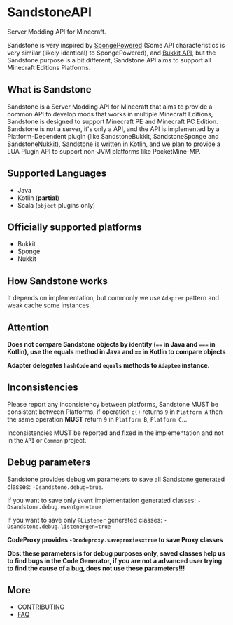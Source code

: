 # SandstoneAPI
Server Modding API for Minecraft.

Sandstone is very inspired by [SpongePowered](https://www.spongepowered.org/) (Some API characteristics is very similar (likely identical) to SpongePowered),
and [Bukkit API](https://bukkit.org/), but the Sandstone purpose is a bit different, Sandstone API aims to support all Minecraft Editions Platforms.

## What is Sandstone

Sandstone is a Server Modding API for Minecraft that aims to provide a common API to develop mods that works in multiple Minecraft Editions, Sandstone is designed to support Minecraft PE and Minecraft PC Edition.
Sandstone is not a server, it's only a API, and the API is implemented by a Platform-Dependent plugin (like SandstoneBukkit, SandstoneSponge and SandstoneNukkit), Sandstone is written in Kotlin, and we plan to provide a LUA Plugin API to support non-JVM platforms like PocketMine-MP.

## Supported Languages

- Java
- Kotlin (**partial**)
- Scala (`object` plugins only)

## Officially supported platforms

- Bukkit
- Sponge
- Nukkit

## How Sandstone works

It depends on implementation, but commonly we use `Adapter` pattern and weak cache some instances.

## Attention

**Does not compare Sandstone objects by identity (`==` in Java and `===` in Kotlin), use the equals method in Java and `==` in Kotlin to compare objects**

**Adapter delegates `hashCode` and `equals` methods to `Adaptee` instance.**

## Inconsistencies

Please report any inconsistency between platforms, Sandstone MUST be consistent between Platforms, if operation `c()` returns `9` in `Platform A` then the same operation **MUST** return `9` in `Platform B`, `Platform C`...

Inconsistencies MUST be reported and fixed in the implementation and not in the `API` or `Common` project.

## Debug parameters

Sandstone provides debug vm parameters to save all Sandstone generated classes: `-Dsandstone.debug=true`.

If you want to save only `Event` implementation generated classes: `-Dsandstone.debug.eventgen=true`

If you want to save only `@Listener` generated classes: `-Dsandstone.debug.listenergen=true`

__CodeProxy provides `-Dcodeproxy.saveproxies=true` to save Proxy classes__

**Obs: these parameters is for debug purposes only, saved classes help us to find bugs in the Code Generator, if you are not a advanced user trying to find the cause of a bug, does not use these parameters!!!**

## More

- [CONTRIBUTING](CONTRIBUTING.md)
- [FAQ](FAQ.md)